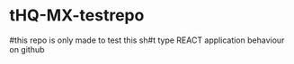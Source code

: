 # tHQ-MX-testrepo
#this repo is only made to test this sh#t type REACT application behaviour on github
